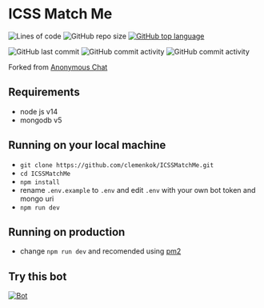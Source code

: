 # ICSS Match Me
![Lines of code](https://img.shields.io/tokei/lines/github/clemenkok/ICSSMatchMe)
![GitHub repo size](https://img.shields.io/github/repo-size/clemenkok/ICSSMatchMe)
[![GitHub top language](https://img.shields.io/github/languages/top/clemenkok/ICSSMatchMe)](https://github.com/clemenkok/ICSSMatchMe)

![GitHub last commit](https://img.shields.io/github/last-commit/clemenkok/ICSSMatchMe)
![GitHub commit activity](https://img.shields.io/github/commit-activity/w/clemenkok/ICSSMatchMe)
![GitHub commit activity](https://img.shields.io/github/commit-activity/m/clemenkok/ICSSMatchMe)

Forked from [Anonymous Chat](https://github.com/Shiyinq/anonim-chat)

## Requirements
- node js v14
- mongodb v5

## Running on your local machine
- ```git clone https://github.com/clemenkok/ICSSMatchMe.git```
- ```cd ICSSMatchMe```
- ```npm install```
- rename ```.env.example``` to ```.env``` and edit ```.env``` with your own bot token and mongo uri
- ```npm run dev```

## Running on production
- change ```npm run dev``` and recomended using [pm2](https://pm2.keymetrics.io/)

## Try this bot
[![Bot](https://img.shields.io/badge/Telegram-2CA5E0?style=for-the-badge&logo=telegram&logoColor=white)](https://t.me/IcssMatchMe)
